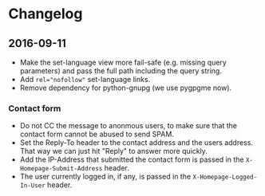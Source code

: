 # Changelog

## 2016-09-11

* Make the set-language view more fail-safe (e.g. missing query parameters) and pass the full path
  including the query string.
* Add `rel="nofollow"` set-language links.
* Remove dependency for python-gnupg (we use pygpgme now).

### Contact form

* Do not CC the message to anonmous users, to make sure that the contact form cannot be abused to
  send SPAM.
* Set the Reply-To header to the contact address and the users address. That way we can just hit
  "Reply" to answer more quickly.
* Add the IP-Address that submitted the contact form is passed in the `X-Homepage-Submit-Address`
  header.
* The user currently logged in, if any, is passed in the `X-Homepage-Logged-In-User` header.
